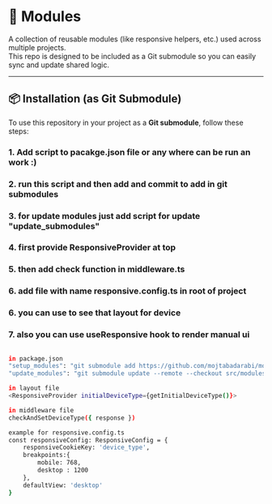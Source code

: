 # 🔧 Modules

A collection of reusable modules (like responsive helpers, etc.) used across multiple projects.  
This repo is designed to be included as a Git submodule so you can easily sync and update shared logic.

---

## 📦 Installation (as Git Submodule)

To use this repository in your project as a **Git submodule**, follow these steps:

### 1. Add script to pacakge.json file or any where can be run an work :)
### 2. run this script and then add and commit to add in git submodules
### 3. for update modules just add script for update "update_submodules"
### 4. first provide ResponsiveProvider at top
### 5. then add check function in middleware.ts 
### 6. add file with name responsive.config.ts in root of project 
### 6. you can use <Layout device="device name in responsive.config.ts"> to see that layout for device
### 7. also you can use useResponsive hook to render manual ui 

```bash

in package.json
"setup_modules": "git submodule add https://github.com/mojtabadarabi/modules.git src/where-you-want"
"update_modules": "git submodule update --remote --checkout src/modules && cd src/modules && git pull origin master && cd ../.."

in layout file
<ResponsiveProvider initialDeviceType={getInitialDeviceType()}>

in middleware file
checkAndSetDeviceType({ response })

example for responsive.config.ts
const responsiveConfig: ResponsiveConfig = {
    responsiveCookieKey: 'device_type',
    breakpoints:{
        mobile: 768,
        desktop : 1200
    },
    defaultView: 'desktop'
}
